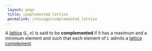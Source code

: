 ```yaml
---
 layout: page
 title: complemented lattice
 permalink: /chicago/complemented_lattice
---
```

A [lattice](https://mathgloss.github.io/MathGloss/lattice) $(L,\leq)$ is said to be **complemented** if it has a maximum and a minimum element and such that each element of $L$ admits a [lattice complement](https://mathgloss.github.io/MathGloss/lattice_complement). 